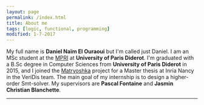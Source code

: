 ```yaml
---
layout: page
permalink: /index.html
title: About me
tags: [logic, functional, programming]
modified: 1-7-2017
---
```


My full name is **Daniel Naïm El Ouraoui** but I'm called just Daniel. I am an MSc student at the [MPRI](https://wikimpri.dptinfo.ens-cachan.fr/doku.php) at 
**University of Paris Diderot**. I'm graduated with a B.Sc degree in Computer Sciences from **University of Paris Diderot** in 2015, 
and I joined the [Matryoshka](http://matryoshka.gforge.inria.fr/#Team) project for a Master thesis at Inria Nancy in 
the VeriDis team. The main goal of my internship is to design a higher-order Smt-solver. My supervisors are **Pascal Fontaine** and  **Jasmin Christian Blanchette**.

---



<!-- <a markdown="0" href="{{ site.url }}/technical-details" class="btn">Technical Details</a> -->
